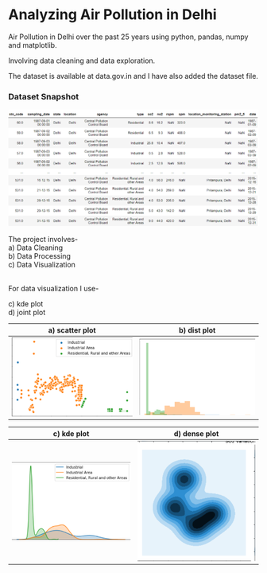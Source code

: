 # Analyzing Air Pollution in Delhi
Air Pollution in Delhi over the past 25 years using python, pandas, numpy and matplotlib.
</br>

Involving data cleaning and data exploration.


The dataset is available at data.gov.in and I have also added the dataset file.

### Dataset Snapshot
![dataset](./data_pic.png)

The project involves-</br>
a) Data Cleaning</br>
b) Data Processing</br>
c) Data Visualization</br>

</br>
For data visualization I use-</br>


c) kde plot</br>
d) joint plot</br>

a) scatter plot</br>              |  b) dist plot</br>
:-------------------------:|:-------------------------:
![scatter](./img/scatter.png)  |  ![dist](./img/dist.png)


c) kde plot</br>              |  d) dense plot</br>
:-------------------------:|:-------------------------:
![kde](./img/kde.png)  |  ![dense](./img/dense.png)

